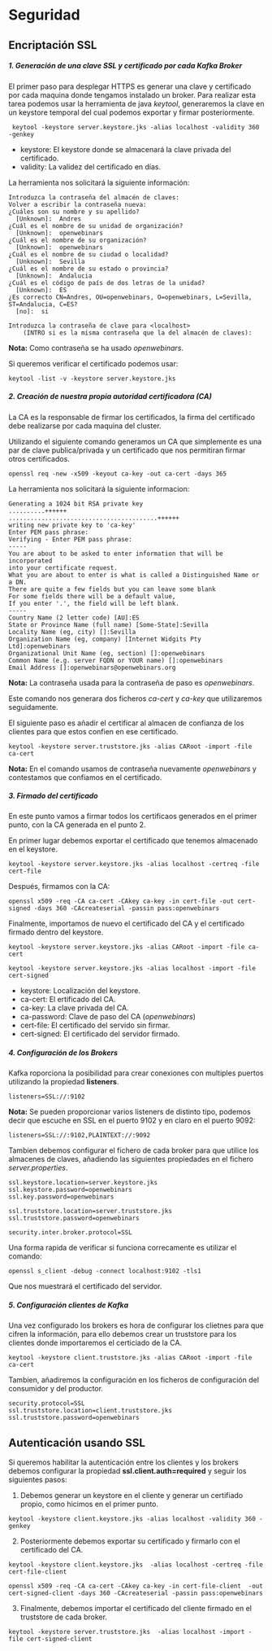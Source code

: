 # Seguridad

## Encriptación SSL

##### 1. Generación de una clave SSL y certificado por cada Kafka Broker

El primer paso para desplegar HTTPS es generar una clave y certificado por cada maquina donde tengamos instalado un broker. Para realizar esta tarea podemos usar la herramienta de java *keytool*, generaremos la clave en un keystore temporal del cual podemos exportar y firmar posteriormente.

```
 keytool -keystore server.keystore.jks -alias localhost -validity 360 -genkey
```

 * keystore: El keystore donde se almacenará la clave privada del certificado.
 * validity: La validez del certificado en días.

La herramienta nos solicitará la siguiente información:

```
Introduzca la contraseña del almacén de claves:
Volver a escribir la contraseña nueva:
¿Cuáles son su nombre y su apellido?
  [Unknown]:  Andres
¿Cuál es el nombre de su unidad de organización?
  [Unknown]:  openwebinars
¿Cuál es el nombre de su organización?
  [Unknown]:  openwebinars
¿Cuál es el nombre de su ciudad o localidad?
  [Unknown]:  Sevilla
¿Cuál es el nombre de su estado o provincia?
  [Unknown]:  Andalucia
¿Cuál es el código de país de dos letras de la unidad?
  [Unknown]:  ES
¿Es correcto CN=Andres, OU=openwebinars, O=openwebinars, L=Sevilla, ST=Andalucia, C=ES?
  [no]:  si

Introduzca la contraseña de clave para <localhost>
	(INTRO si es la misma contraseña que la del almacén de claves):
```

**Nota:** Como contraseña se ha usado *openwebinars*.

Si queremos verificar el certificado podemos usar:

```
keytool -list -v -keystore server.keystore.jks
```

##### 2. Creación de nuestra propia autoridad certificadora (CA)

La CA es la responsable de firmar los certificados, la firma del certificado debe realizarse por cada maquina del cluster.

Utilizando el siguiente comando generamos un CA que simplemente es una par de clave publica/privada y un certificado que nos permitiran firmar otros certificados.

```
openssl req -new -x509 -keyout ca-key -out ca-cert -days 365
```

La herramienta nos solicitará la siguiente informacion:

```
Generating a 1024 bit RSA private key
..........++++++
.........................................++++++
writing new private key to 'ca-key'
Enter PEM pass phrase:
Verifying - Enter PEM pass phrase:
-----
You are about to be asked to enter information that will be incorporated
into your certificate request.
What you are about to enter is what is called a Distinguished Name or a DN.
There are quite a few fields but you can leave some blank
For some fields there will be a default value,
If you enter '.', the field will be left blank.
-----
Country Name (2 letter code) [AU]:ES
State or Province Name (full name) [Some-State]:Sevilla
Locality Name (eg, city) []:Sevilla
Organization Name (eg, company) [Internet Widgits Pty Ltd]:openwebinars
Organizational Unit Name (eg, section) []:openwebinars
Common Name (e.g. server FQDN or YOUR name) []:openwebinars
Email Address []:openwebinars@openwebinars.org
```

**Nota:** La contraseña usada para la contraseña de paso es *openwebinars*.

Este comando nos generara dos ficheros *ca-cert* y *ca-key* que utilizaremos seguidamente.

El siguiente paso es añadir el certificar al almacen de confianza de los clientes para que estos confien en ese certificado.

```
keytool -keystore server.truststore.jks -alias CARoot -import -file ca-cert
```

**Nota:** En el comando usamos de contraseña nuevamente *openwebinars* y contestamos que confiamos en el certificado.

##### 3. Firmado del certificado
En este punto vamos a firmar todos los certificaos generados en el primer punto, con la CA generada en el punto 2.

En primer lugar debemos exportar el certificado que tenemos almacenado en el keystore.

```
keytool -keystore server.keystore.jks -alias localhost -certreq -file cert-file
```

Después, firmamos con la CA:
```
openssl x509 -req -CA ca-cert -CAkey ca-key -in cert-file -out cert-signed -days 360 -CAcreateserial -passin pass:openwebinars
```

Finalmente, importamos de nuevo el certificado del CA y el certificado firmado dentro del keystore.

```
keytool -keystore server.keystore.jks -alias CARoot -import -file ca-cert
```

```
keytool -keystore server.keystore.jks -alias localhost -import -file cert-signed
```

* keystore: Localización del keystore.
* ca-cert: El ertificado del CA.
* ca-key: La clave privada del CA.
* ca-password: Clave de paso del CA (*openwebinars*)
* cert-file: El certificado del servido sin firmar.
* cert-signed: El certificado del servidor firmado.

##### 4. Configuración de los Brokers

Kafka roporciona la posibilidad para crear conexiones con multiples puertos utilizando la propiedad **listeners**.

```
listeners=SSL://:9102
```

**Nota:** Se pueden proporcionar varios listeners de distinto tipo, podemos decir que escuche en SSL en el puerto 9102 y en claro en el puerto 9092:
```
listeners=SSL://:9102,PLAINTEXT://:9092
```

Tambien debemos configurar el fichero de cada broker para que utilice los almacenes de claves, añadiendo las siguientes propiedades en el fichero *server.properties*.

```
ssl.keystore.location=server.keystore.jks
ssl.keystore.password=openwebinars
ssl.key.password=openwebinars

ssl.truststore.location=server.truststore.jks
ssl.truststore.password=openwebinars

security.inter.broker.protocol=SSL
```

Una forma rapida de verificar si funciona correcamente es utilizar el comando:

```
openssl s_client -debug -connect localhost:9102 -tls1
```

Que nos muestrará el certificado del servidor.

##### 5. Configuración clientes de Kafka

Una vez configurado los brokers es hora de configurar los clietnes para que cifren la información, para ello debemos crear un truststore para los clientes donde importaremos el certiciado de la CA.

```
keytool -keystore client.truststore.jks -alias CARoot -import -file ca-cert
```

Tambien, añadiremos la configuración en los ficheros de configuración del consumidor y del productor.

```
security.protocol=SSL
ssl.truststore.location=client.truststore.jks
ssl.truststore.password=openwebinars
```

## Autenticación usando SSL

Si queremos habilitar la autenticación entre los clientes y los brokers debemos configurar la propiedad **ssl.client.auth=required** y seguir los siguientes pasos:

1. Debemos generar un keystore en el cliente y generar un certifiado propio, como hicimos en el primer punto.
```
keytool -keystore client.keystore.jks -alias localhost -validity 360 -genkey
```
2. Posteriormente debemos exportar su certificado y firmarlo con el certificado del CA.
```
keytool -keystore client.keystore.jks  -alias localhost -certreq -file cert-file-client
```
```
openssl x509 -req -CA ca-cert -CAkey ca-key -in cert-file-client  -out cert-signed-client -days 360 -CAcreateserial -passin pass:openwebinars
```
3. Finalmente, debemos importar el certificado del cliente firmado en el truststore de cada broker.
```
keytool -keystore server.truststore.jks  -alias localhost -import -file cert-signed-client
```
